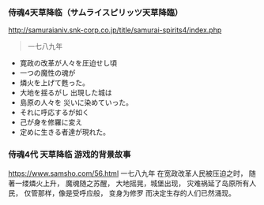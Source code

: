### 侍魂4天草降临（サムライスピリッツ天草降臨）
http://samuraianiv.snk-corp.co.jp/title/samurai-spirits4/index.php
>一七八九年
- 寛政の改革が人々を圧迫せし頃
- 一つの魔性の魂が
- 燐火を上げて甦った。
- 大地を揺るがし 出現した城は
- 島原の人々を 災いに染めていった。
- それに呼応するが如く
- 己が身を修羅に変え
- 定めに生きる者達が現れた。


### 侍魂4代 天草降临 游戏的背景故事
https://www.samsho.com/56.html
一七八九年
在宽政改革人民被压迫之时，
随著一缕燐火上升，
魔魂随之苏醒，
大地摇晃，城堡出现，
灾难祸延了岛原所有人民，
仅管那样，像是受呼应般，
变身为修罗
而决定生存的人们已然涌现。
